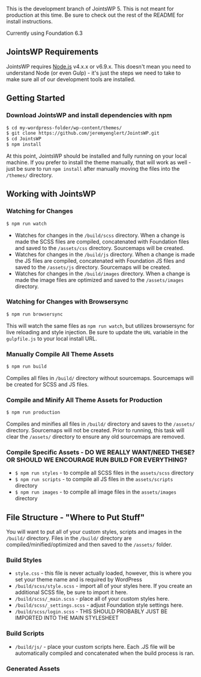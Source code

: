 This is the development branch of JointsWP 5. This is not meant for production at this time. Be sure to check out the rest of the README for install instructions.

Currently using Foundation 6.3

## JointsWP Requirements
JointsWP requires [Node.js](https://nodejs.org) v4.x.x or v6.9.x. This doesn't mean you need to understand Node (or even Gulp) - it's just the steps we need to take to make sure all of our development tools are installed. 

## Getting Started 
### Download JointsWP and install dependencies with npm 
```bash
$ cd my-wordpress-folder/wp-content/themes/
$ git clone https://github.com/jeremyenglert/JointsWP.git
$ cd JointsWP
$ npm install
```
At this point, JointsWP should be installed and fully running on your local machine. If you prefer to install the theme manually, that will work as well - just be sure to run `npm install` after manually moving the files into the `/themes/` directory.

## Working with JointsWP
### Watching for Changes
```bash
$ npm run watch
```
* Watches for changes in the `/build/scss` directory. When a change is made the SCSS files are compiled, concatenated with Foundation files and saved to the `/assets/css` directory. Sourcemaps will be created.
* Watches for changes in the `/build/js` directory. When a change is made the JS files are compiled, concatenated with Foundation JS files and saved to the `/assets/js` directory. Sourcemaps will be created.
* Watches for changes in the `/build/images` directory. When a change is made the image files are optimized and saved to the `/assets/images` directory.

### Watching for Changes with Browsersync
```bash
$ npm run browsersync
```
This will watch the same files as `npm run watch`, but utilizes browsersync for live reloading and style injection. Be sure to update the `URL` variable in the `gulpfile.js` to your local install URL. 

### Manually Compile All Theme Assets
```bash
$ npm run build
```
Compiles all files in `/build/` directory without sourcemaps. Sourcemaps will be created for SCSS and JS files. 

### Compile and Minify All Theme Assets for Production
```bash
$ npm run production
```
Compiles and minifies all files in `/build/` directory and saves to the `/assets/` directory. Sourcemaps will not be created. Prior to running, this task will clear the `/assets/` directory to ensure any old sourcemaps are removed.

### Compile Specific Assets - DO WE REALLY WANT/NEED THESE? OR SHOULD WE ENCOURAGE RUN BUILD FOR EVERYTHING?
* `$ npm run styles` - to compile all SCSS files in the `assets/scss` directory
* `$ npm run scripts` - to compile all JS files in the `assets/scripts` directory
* `$ npm run images` - to compile all image files in the `assets/images` directory

## File Structure - "Where to Put Stuff"
You will want to put all of your custom styles, scripts and images in the `/build/` directory. Files in the `/build/` directory are compiled/minified/optimized and then saved to the `/assets/` folder. 

### Build Styles
* `style.css` - this file is never actually loaded, however, this is where you set your theme name and is required by WordPress
* `/build/scss/style.scss` - import all of your styles here. If you create an additional SCSS file, be sure to import it here.
* `/build/scss/_main.scss` - place all of your custom styles here.
* `/build/scss/_settings.scss` - adjust Foundation style settings here.
* `/build/scss/login.scss` - THIS SHOULD PROBABLY JUST BE IMPORTED INTO THE MAIN STYLESHEET

### Build Scripts
* `/build/js/` - place your custom scripts here. Each .JS file will be automatically compiled and concatenated when the build process is ran.

### Generated Assets


